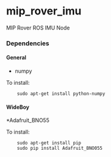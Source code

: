 # mip_rover_imu
MIP Rover ROS IMU Node

### Dependencies

#### General

* numpy

To install:

```
    sudo apt-get install python-numpy
```

#### WideBoy

*Adafruit_BNO55

To install:

```
    sudo apt-get install pip
    sudo pip install Adafruit_BNO055
```